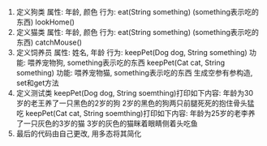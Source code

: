 1. 定义狗类
    属性:
        年龄, 颜色
    行为:
        eat(String something) (something表示吃的东西)
        lookHome()
2. 定义猫类
    属性:
        年龄, 颜色
    行为:
        eat(String something) (something表示吃的东西)
        catchMouse()
3. 定义饲养员
    属性:
        姓名, 年龄
    行为:
        keepPet(Dog dog, String something)
            功能: 喂养宠物狗, something表示吃的东西
        keepPet(Cat cat, String something)
            功能: 喂养宠物猫, something表示吃的东西
    生成空参有参构造, set和get方法
4. 定义测试类
    keepPet(Dog dog, String soemthing)打印如下内容:
        年龄为30岁的老王养了一只黑色的2岁的狗
        2岁的黑色的狗两只前腿死死的抱住骨头猛吃
    keepPet(Cat cat, String soemthing)打印如下内容:
        年龄为25岁的老李养了一只灰色的3岁的猫
        3岁的灰色的猫眯着眼睛侧着头吃鱼
5. 最后的代码由自己更改, 用多态将其简化